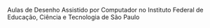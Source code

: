 Aulas de Desenho Assistido por Computador no Instituto Federal de Educação, Ciência e Tecnologia de São Paulo
